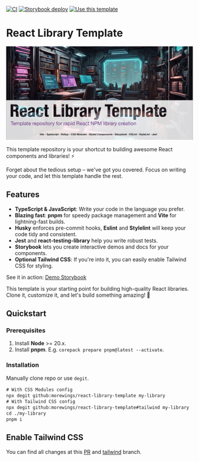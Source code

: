 [![CI](https://github.com/morewings/react-library-template/actions/workflows/merge-jobs.yml/badge.svg)](https://github.com/morewings/react-library-template/actions/workflows/merge-jobs.yml)
[![Storybook deploy](https://github.com/morewings/react-library-template/actions/workflows/pages.yml/badge.svg)](https://github.com/morewings/react-library-template/actions/workflows/pages.yml)
[![Use this template](https://img.shields.io/badge/use%20this-template-blue?logo=githu)](https://github.com/morewings/react-library-template/generate)

# React Library Template

[![NPM library Create React App template logo](./design/logo.jpg)](#)

This template repository is your shortcut to building awesome React components and libraries! ⚡

Forget about the tedious setup – we've got you covered. Focus on writing your code, and let this template handle the rest.

## Features

- **TypeScript & JavaScript**: Write your code in the language you prefer.
- **Blazing fast**: **pnpm** for speedy package management and **Vite** for lightning-fast builds.
- **Husky** enforces pre-commit hooks, **Eslint** and **Stylelint** will keep your code tidy and consistent.
- **Jest** and **react-testing-library** help you write robust tests.
- **Storybook** lets you create interactive demos and docs for your components.
- **Optional Tailwind CSS**: If you're into it, you can easily enable Tailwind CSS for styling.

See it in action: [Demo Storybook](https://morewings.github.io/react-library-template/)

This template is your starting point for building high-quality React libraries. Clone it, customize it, and let's build something amazing! 🚀

## Quickstart

### Prerequisites

1. Install **Node** >= 20.x.
2. Install **pnpm**. E.g. `corepack prepare pnpm@latest --activate`.


### Installation

Manually clone repo or use `degit`.

```shell script
# With CSS Modules config
npx degit github:morewings/react-library-template my-library
# With Tailwind CSS config
npx degit github:morewings/react-library-template#tailwind my-library
cd ./my-library
pnpm i
```


## Enable Tailwind CSS

You can find all changes at this [PR](https://github.com/morewings/react-library-template/pull/161) and [tailwind](https://github.com/morewings/react-library-template/tree/tailwind) branch.
